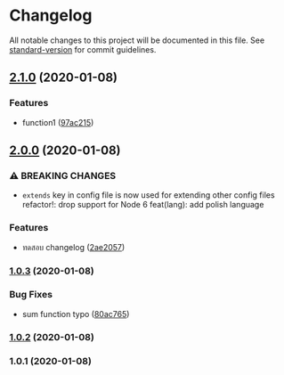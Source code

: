 # Changelog

All notable changes to this project will be documented in this file. See [standard-version](https://github.com/conventional-changelog/standard-version) for commit guidelines.

## [2.1.0](https://github.com/pthongtaem/changelog-tutorial/compare/v2.0.0...v2.1.0) (2020-01-08)


### Features

* function1 ([97ac215](https://github.com/pthongtaem/changelog-tutorial/commit/97ac215f6a2039660acfae45019fee9bdd6e8212))

## [2.0.0](https://github.com/pthongtaem/changelog-tutorial/compare/v1.0.3...v2.0.0) (2020-01-08)


### ⚠ BREAKING CHANGES

* `extends` key in config file is now used for extending other config files
refactor!: drop support for Node 6
feat(lang): add polish language

### Features

* ทดสอบ changelog ([2ae2057](https://github.com/pthongtaem/changelog-tutorial/commit/2ae2057e178d4d70bd2cc5a0de08838dcdaf4ac7))

### [1.0.3](https://github.com/pthongtaem/changelog-tutorial/compare/v1.0.2...v1.0.3) (2020-01-08)


### Bug Fixes

* sum function typo ([80ac765](https://github.com/pthongtaem/changelog-tutorial/commit/80ac765cd5d10b2ceb16be2740758aa5aa0f7291))

### [1.0.2](https://github.com/pthongtaem/changelog-tutorial/compare/v1.0.1...v1.0.2) (2020-01-08)

### 1.0.1 (2020-01-08)

